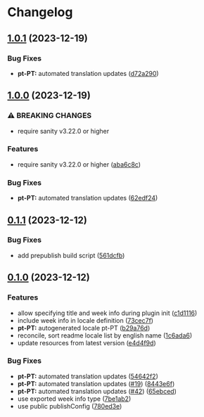 # Changelog

## [1.0.1](https://github.com/sanity-io/locales/compare/locale-pt-pt-v1.0.0...locale-pt-pt-v1.0.1) (2023-12-19)


### Bug Fixes

* **pt-PT:** automated translation updates ([d72a290](https://github.com/sanity-io/locales/commit/d72a290ef7fc63fc50bbcf21f2a7fa3047c29062))

## [1.0.0](https://github.com/sanity-io/locales/compare/locale-pt-pt-v0.1.1...locale-pt-pt-v1.0.0) (2023-12-19)


### ⚠ BREAKING CHANGES

* require sanity v3.22.0 or higher

### Features

* require sanity v3.22.0 or higher ([aba6c8c](https://github.com/sanity-io/locales/commit/aba6c8c3fd4f6e11b193b96a3821420f72ccc47d))


### Bug Fixes

* **pt-PT:** automated translation updates ([62edf24](https://github.com/sanity-io/locales/commit/62edf242aefa9a7a2a6f186e9037c797ae10334a))

## [0.1.1](https://github.com/sanity-io/locales/compare/locale-pt-pt-v0.1.0...locale-pt-pt-v0.1.1) (2023-12-12)


### Bug Fixes

* add prepublish build script ([561dcfb](https://github.com/sanity-io/locales/commit/561dcfb24ab12f98fcc590b0dbc2cf297ea60485))

## [0.1.0](https://github.com/sanity-io/locales/compare/locale-pt-pt-v0.0.1...locale-pt-pt-v0.1.0) (2023-12-12)


### Features

* allow specifying title and week info during plugin init ([c1d1116](https://github.com/sanity-io/locales/commit/c1d1116bab0c99c6506a9744e33d6cf282bf1c1b))
* include week info in locale definition ([73cec7f](https://github.com/sanity-io/locales/commit/73cec7fb69ac92a565282aac0d08f13b634372fb))
* **pt-PT:** autogenerated locale pt-PT ([b29a76d](https://github.com/sanity-io/locales/commit/b29a76d07bbe55d777080e94b7e930b837f15640))
* reconcile, sort readme locale list by english name ([1c6ada6](https://github.com/sanity-io/locales/commit/1c6ada624e83307f820d6c4ce1e7560eaf94b151))
* update resources from latest version ([e4d4f9d](https://github.com/sanity-io/locales/commit/e4d4f9daf8c2566f3ee7c9b002ac6d0051a2734c))


### Bug Fixes

* **pt-PT:** automated translation updates ([54642f2](https://github.com/sanity-io/locales/commit/54642f2669ee6e807e1f452c9970851a19ada643))
* **pt-PT:** automated translation updates ([#19](https://github.com/sanity-io/locales/issues/19)) ([8443e6f](https://github.com/sanity-io/locales/commit/8443e6f52fca39efa2da0efe228253a57b5a38fb))
* **pt-PT:** automated translation updates ([#42](https://github.com/sanity-io/locales/issues/42)) ([65ebced](https://github.com/sanity-io/locales/commit/65ebced9f116ba4ec94f7af3247d1854a2167730))
* use exported week info type ([7be1ab2](https://github.com/sanity-io/locales/commit/7be1ab27939e1836e000155c576362fb5f54bd3e))
* use public publishConfig ([780ed3e](https://github.com/sanity-io/locales/commit/780ed3e6d35198fedebd769e71bf1dcc09fc6528))
